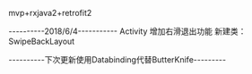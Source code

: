 
mvp+rxjava2+retrofit2

----------2018/6/4-----------
Activity 增加右滑退出功能
新建类：SwipeBackLayout

----------下次更新使用Databinding代替ButterKnife---------

